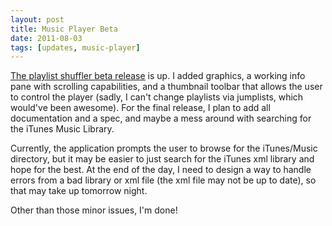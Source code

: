 ```yaml
---
layout: post
title: Music Player Beta
date: 2011-08-03
tags: [updates, music-player]
---
```


<a href="{{ site.data.projects['playlistshuffler'].url }}">The playlist shuffler beta release</a> is up. I added graphics, a working info pane with scrolling capabilities, and a thumbnail toolbar that allows the user to control the player (sadly, I can't change playlists via jumplists, which would've been awesome). For the final release, I plan to add all documentation and a spec, and maybe a mess around with searching for the iTunes Music Library.

<!--more-->

Currently, the application prompts the user to browse for the iTunes/Music directory, but it may be easier to just search for the iTunes xml library and hope for the best. At the end of the day, I need to design a way to handle errors from a bad library or xml file (the xml file may not be up to date), so that may take up tomorrow night.

Other than those minor issues, I'm done!